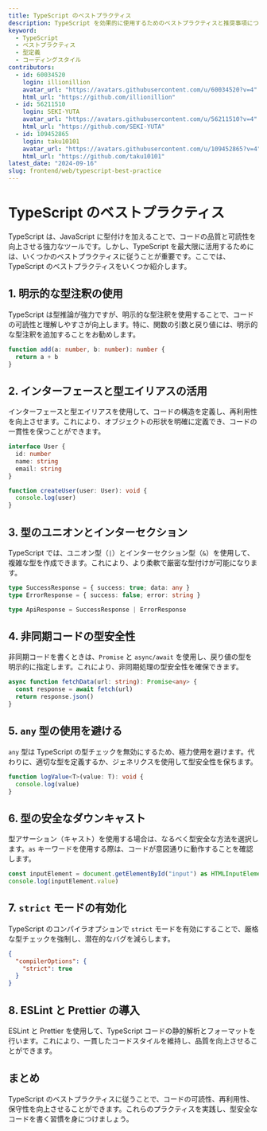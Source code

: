 ```yaml
---
title: TypeScript のベストプラクティス
description: TypeScript を効果的に使用するためのベストプラクティスと推奨事項について解説します。
keyword:
  - TypeScript
  - ベストプラクティス
  - 型定義
  - コーディングスタイル
contributors:
  - id: 60034520
    login: illionillion
    avatar_url: "https://avatars.githubusercontent.com/u/60034520?v=4"
    html_url: "https://github.com/illionillion"
  - id: 56211510
    login: SEKI-YUTA
    avatar_url: "https://avatars.githubusercontent.com/u/56211510?v=4"
    html_url: "https://github.com/SEKI-YUTA"
  - id: 109452865
    login: taku10101
    avatar_url: "https://avatars.githubusercontent.com/u/109452865?v=4"
    html_url: "https://github.com/taku10101"
latest_date: "2024-09-16"
slug: frontend/web/typescript-best-practice
---
```


# TypeScript のベストプラクティス

TypeScript は、JavaScript に型付けを加えることで、コードの品質と可読性を向上させる強力なツールです。しかし、TypeScript を最大限に活用するためには、いくつかのベストプラクティスに従うことが重要です。ここでは、TypeScript のベストプラクティスをいくつか紹介します。

## 1. 明示的な型注釈の使用

TypeScript は型推論が強力ですが、明示的な型注釈を使用することで、コードの可読性と理解しやすさが向上します。特に、関数の引数と戻り値には、明示的な型注釈を追加することをお勧めします。

```typescript
function add(a: number, b: number): number {
  return a + b
}
```

## 2. インターフェースと型エイリアスの活用

インターフェースと型エイリアスを使用して、コードの構造を定義し、再利用性を向上させます。これにより、オブジェクトの形状を明確に定義でき、コードの一貫性を保つことができます。

```typescript
interface User {
  id: number
  name: string
  email: string
}

function createUser(user: User): void {
  console.log(user)
}
```

## 3. 型のユニオンとインターセクション

TypeScript では、ユニオン型（`|`）とインターセクション型（`&`）を使用して、複雑な型を作成できます。これにより、より柔軟で厳密な型付けが可能になります。

```typescript
type SuccessResponse = { success: true; data: any }
type ErrorResponse = { success: false; error: string }

type ApiResponse = SuccessResponse | ErrorResponse
```

## 4. 非同期コードの型安全性

非同期コードを書くときは、`Promise` と `async/await` を使用し、戻り値の型を明示的に指定します。これにより、非同期処理の型安全性を確保できます。

```typescript
async function fetchData(url: string): Promise<any> {
  const response = await fetch(url)
  return response.json()
}
```

## 5. `any` 型の使用を避ける

`any` 型は TypeScript の型チェックを無効にするため、極力使用を避けます。代わりに、適切な型を定義するか、ジェネリクスを使用して型安全性を保ちます。

```typescript
function logValue<T>(value: T): void {
  console.log(value)
}
```

## 6. 型の安全なダウンキャスト

型アサーション（キャスト）を使用する場合は、なるべく型安全な方法を選択します。`as` キーワードを使用する際は、コードが意図通りに動作することを確認します。

```typescript
const inputElement = document.getElementById("input") as HTMLInputElement
console.log(inputElement.value)
```

## 7. `strict` モードの有効化

TypeScript のコンパイラオプションで `strict` モードを有効にすることで、厳格な型チェックを強制し、潜在的なバグを減らします。

```json
{
  "compilerOptions": {
    "strict": true
  }
}
```

## 8. ESLint と Prettier の導入

ESLint と Prettier を使用して、TypeScript コードの静的解析とフォーマットを行います。これにより、一貫したコードスタイルを維持し、品質を向上させることができます。

## まとめ

TypeScript のベストプラクティスに従うことで、コードの可読性、再利用性、保守性を向上させることができます。これらのプラクティスを実践し、型安全なコードを書く習慣を身につけましょう。
